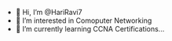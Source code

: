 - 👋 Hi, I’m @HariRavi7
- 👀 I’m interested in Comoputer Networking
- 🌱 I’m currently learning CCNA Certifications...

<!---
HariRavi7/HariRavi7 is a ✨ special ✨ repository because its `README.md` (this file) appears on your GitHub profile.
You can click the Preview link to take a look at your changes.
--->
